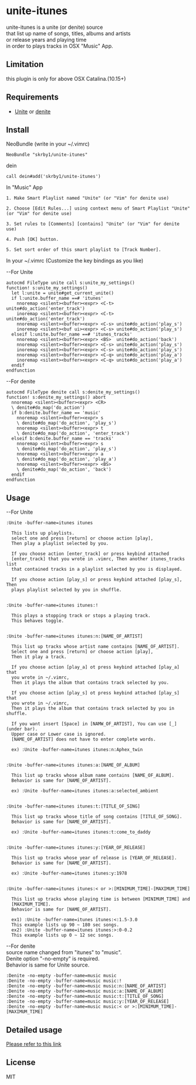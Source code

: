 # unite-itunes
  unite-itunes is a unite (or denite) source  
  that list up name of songs, titles, albums and artists   
  or release years and playing time  
  in order to plays tracks in OSX "Music" App.

Limitation
-----
  this plugin is only for above OSX Catalina.(10.15+)

Requirements
-----
- [Unite](https://github.com/Shougo/unite.vim) or [denite]('https://github.com/Shougo/denite.nvim')

Install
-----

NeoBundle (write in your ~/.vimrc)

    NeoBundle "skrby1/unite-itunes"

dein

    call dein#add('skrby1/unite-itunes')


In "Music" App

    1. Make Smart Playlist named "Unite" (or "Vim" for denite use)

    2. Choose [Edit Rules...] using context menu of Smart Playlist "Unite" (or "Vim" for denite use)

    3. Set rules to [Comments] [contains] "Unite" (or "Vim" for denite use)

    4. Push [OK] button.

    5. Set sort order of this smart playlist to [Track Number].

In your ~/.vimrc (Customize the key bindings as you like)

--For Unite

    autocmd FileType unite call s:unite_my_settings()
    function! s:unite_my_settings()
      let l:unite = unite#get_current_unite()
      if l:unite.buffer_name ==# 'itunes'
        nnoremap <silent><buffer><expr> <C-t> unite#do_action('enter_track')
        inoremap <silent><buffer><expr> <C-t> unite#do_action('enter_track')
        nnoremap <silent><buffer><expr> <C-s> unite#do_action('play_s')
        inoremap <silent><buf ui><expr> <C-s> unite#do_action('play_s')
      elseif l:unite.buffer_name ==# 'itunes_tracks'
        nnoremap <silent><buffer><expr> <BS>  unite#do_action('back')
        nnoremap <silent><buffer><expr> <C-s> unite#do_action('play_s')
        inoremap <silent><buffer><expr> <C-s> unite#do_action('play_s')
        nnoremap <silent><buffer><expr> <C-q> unite#do_action('play_a')
        inoremap <silent><buffer><expr> <C-q> unite#do_action('play_a')
      endif
    endfunction

--For denite

    autocmd FileType denite call s:denite_my_settings()
    function! s:denite_my_settings() abort
      nnoremap <silent><buffer><expr> <CR>
      \ denite#do_map('do_action')
      if b:denite.buffer_name == 'music'
        nnoremap <silent><buffer><expr> s
        \ denite#do_map('do_action', 'play_s')
        nnoremap <silent><buffer><expr> t
        \ denite#do_map('do_action', 'enter_track')
      elseif b:denite.buffer_name == 'tracks'
        nnoremap <silent><buffer><expr> s
        \ denite#do_map('do_action', 'play_s')
        nnoremap <silent><buffer><expr> a
        \ denite#do_map('do_action', 'play_a')
        nnoremap <silent><buffer><expr> <BS>
        \ denite#do_map('do_action', 'back')
      endif
    endfunction

Usage
-----

--For Unite

    :Unite -buffer-name=itunes itunes

      This lists up playlists.
      select one and press [return] or choose action [play],
      Then play a playlist selected by you.

      If you choose action [enter_track] or press keybind attached
      [enter_track] that you wrote in .vimrc, Then another itunes_tracks list
      that contained tracks in a playlist selected by you is displayed.

      If you choose action [play_s] or press keybind attached [play_s], Then
      plays playlist selected by you in shuffle.


    :Unite -buffer-name=itunes itunes:!

      This plays a stopping track or stops a playing track.
      This behaves toggle.


    :Unite -buffer-name=itunes itunes:n:[NAME_OF_ARTIST]

      This list up tracks whose artist name contains [NAME_OF_ARTIST].
      Select one and press [return] or choose action [play],
      Then it play a track.

      If you choose action [play_a] ot press keybind attached [play_a] that
      you wrote in ~/.vimrc,
      Then it plays the album that contains track selected by you.

      If you choose action [play_s] ot press keybind attached [play_s] that
      you wrote in ~/.vimrc,
      Then it plays the album that contains track selected by you in shuffle.

      If you want insert [Space] in [NAMW_OF_ARTIST], You can use [_](under bar).
      Upper case or Lower case is ignored.
      [NAME_OF_ARTIST] does not have to enter complete words.

      ex) :Unite -buffer-name=itunes itunes:n:Aphex_twin


    :Unite -buffer-name=itunes itunes:a:[NAME_OF_ALBUM]

      This list up tracks whose album name contains [NAME_OF_ALBUM].
      Behavior is same for [NAME_OF_ARTIST].

      ex) :Unite -buffer-name=itunes itunes:a:selected_ambient


    :Unite -buffer-name=itunes itunes:t:[TITLE_OF_SING]

      This list up tracks whose title of song contains [TITLE_OF_SONG].
      Behavior is same for [NAME_OF_ARTIST].

      ex) :Unite -buffer-name=itunes itunes:t:come_to_daddy


    :Unite -buffer-name=itunes itunes:y:[YEAR_OF_RELEASE]

      This list up tracks whose year of release is [YEAR_OF_RELEASE].
      Behavior is same for [NAME_OF_ARTIST].

      ex) :Unite -buffer-name=itunes itunes:y:1978


    :Unite -buffer-name=itunes itunes:< or >:[MINIMUM_TIME]-[MAXIMUM_TIME]

      This list up tracks whose playing time is between [MINIMUM_TIME] and
      [MAXIMUM_TIME].
      Behavior is same for [NAME_OF_ARTIST].

      ex1) :Unite -buffer-name=itunes itunes:<:1.5-3.0
      This example lists up 90 ~ 180 sec songs.
      ex2) :Unite -buffer-name=itunes itunes:>:0-0.2
      This example lists up 0 ~ 12 sec songs.


--For denite  
source name changed from "itunes" to "music".  
Denite option "-no-empty" is required.  
Behavior is same for Unite source.  

    :Denite -no-empty -buffer-name=music music
    :Denite -no-empty -buffer-name=music music:!
    :Denite -no-empty -buffer-name=music music:n:[NAME_OF_ARTIST]
    :Denite -no-empty -buffer-name=music music:a:[NAME_OF_ALBUM]
    :Denite -no-empty -buffer-name=music music:t:[TITLE_OF_SONG]
    :Denite -no-empty -buffer-name=music music:y:[YEAR_OF_RELEASE]
    :Denite -no-empty -buffer-name=music music:< or >:[MINIMUM_TIME]-[MAXIMUM_TIME]


Detailed usage
-----
[Please refer to this link](http://skrby1.com/?p=125)

License
----
MIT
